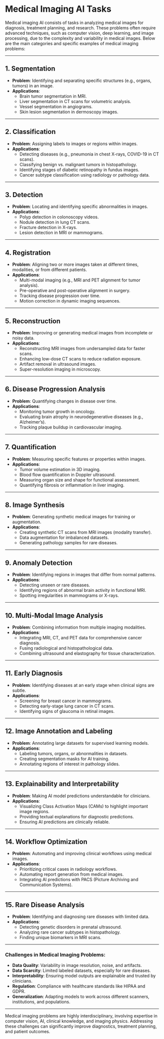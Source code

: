 # Medical Imaging AI Tasks

Medical imaging AI consists of tasks in analyzing medical images for diagnosis, treatment planning, and research. These problems often require advanced techniques, such as computer vision, deep learning, and image processing, due to the complexity and variability in medical images. Below are the main categories and specific examples of medical imaging problems:

---

## **1. Segmentation**
   - **Problem**: Identifying and separating specific structures (e.g., organs, tumors) in an image.
   - **Applications**:
     - Brain tumor segmentation in MRI.
     - Liver segmentation in CT scans for volumetric analysis.
     - Vessel segmentation in angiograms.
     - Skin lesion segmentation in dermoscopy images.

---

## **2. Classification**
   - **Problem**: Assigning labels to images or regions within images.
   - **Applications**:
     - Detecting diseases (e.g., pneumonia in chest X-rays, COVID-19 in CT scans).
     - Classifying benign vs. malignant tumors in histopathology.
     - Identifying stages of diabetic retinopathy in fundus images.
     - Cancer subtype classification using radiology or pathology data.

---

## **3. Detection**
   - **Problem**: Locating and identifying specific abnormalities in images.
   - **Applications**:
     - Polyp detection in colonoscopy videos.
     - Nodule detection in lung CT scans.
     - Fracture detection in X-rays.
     - Lesion detection in MRI or mammograms.

---

## **4. Registration**
   - **Problem**: Aligning two or more images taken at different times, modalities, or from different patients.
   - **Applications**:
     - Multi-modal imaging (e.g., MRI and PET alignment for tumor analysis).
     - Pre-operative and post-operative alignment in surgery.
     - Tracking disease progression over time.
     - Motion correction in dynamic imaging sequences.

---

## **5. Reconstruction**
   - **Problem**: Improving or generating medical images from incomplete or noisy data.
   - **Applications**:
     - Reconstructing MRI images from undersampled data for faster scans.
     - Enhancing low-dose CT scans to reduce radiation exposure.
     - Artifact removal in ultrasound images.
     - Super-resolution imaging in microscopy.

---

## **6. Disease Progression Analysis**
   - **Problem**: Quantifying changes in disease over time.
   - **Applications**:
     - Monitoring tumor growth in oncology.
     - Evaluating brain atrophy in neurodegenerative diseases (e.g., Alzheimer’s).
     - Tracking plaque buildup in cardiovascular imaging.

---

## **7. Quantification**
   - **Problem**: Measuring specific features or properties within images.
   - **Applications**:
     - Tumor volume estimation in 3D imaging.
     - Blood flow quantification in Doppler ultrasound.
     - Measuring organ size and shape for functional assessment.
     - Quantifying fibrosis or inflammation in liver imaging.

---

## **8. Image Synthesis**
   - **Problem**: Generating synthetic medical images for training or augmentation.
   - **Applications**:
     - Creating synthetic CT scans from MRI images (modality transfer).
     - Data augmentation for imbalanced datasets.
     - Generating pathology samples for rare diseases.

---

## **9. Anomaly Detection**
   - **Problem**: Identifying regions in images that differ from normal patterns.
   - **Applications**:
     - Detecting unseen or rare diseases.
     - Identifying regions of abnormal brain activity in functional MRI.
     - Spotting irregularities in mammograms or X-rays.

---

## **10. Multi-Modal Image Analysis**
   - **Problem**: Combining information from multiple imaging modalities.
   - **Applications**:
     - Integrating MRI, CT, and PET data for comprehensive cancer diagnosis.
     - Fusing radiological and histopathological data.
     - Combining ultrasound and elastography for tissue characterization.

---

## **11. Early Diagnosis**
   - **Problem**: Identifying diseases at an early stage when clinical signs are subtle.
   - **Applications**:
     - Screening for breast cancer in mammograms.
     - Detecting early-stage lung cancer in CT scans.
     - Identifying signs of glaucoma in retinal images.

---

## **12. Image Annotation and Labeling**
   - **Problem**: Annotating large datasets for supervised learning models.
   - **Applications**:
     - Labeling tumors, organs, or abnormalities in datasets.
     - Creating segmentation masks for AI training.
     - Annotating regions of interest in pathology slides.

---

## **13. Explainability and Interpretability**
   - **Problem**: Making AI model predictions understandable for clinicians.
   - **Applications**:
     - Visualizing Class Activation Maps (CAMs) to highlight important image regions.
     - Providing textual explanations for diagnostic predictions.
     - Ensuring AI predictions are clinically reliable.

---

## **14. Workflow Optimization**
   - **Problem**: Automating and improving clinical workflows using medical images.
   - **Applications**:
     - Prioritizing critical cases in radiology workflows.
     - Automating report generation from medical images.
     - Integrating AI predictions with PACS (Picture Archiving and Communication Systems).

---

## **15. Rare Disease Analysis**
   - **Problem**: Identifying and diagnosing rare diseases with limited data.
   - **Applications**:
     - Detecting genetic disorders in prenatal ultrasound.
     - Analyzing rare cancer subtypes in histopathology.
     - Finding unique biomarkers in MRI scans.

---

### **Challenges in Medical Imaging Problems**:
- **Data Quality**: Variability in image resolution, noise, and artifacts.
- **Data Scarcity**: Limited labeled datasets, especially for rare diseases.
- **Interpretability**: Ensuring model outputs are explainable and trusted by clinicians.
- **Regulation**: Compliance with healthcare standards like HIPAA and GDPR.
- **Generalization**: Adapting models to work across different scanners, institutions, and populations.

---

Medical imaging problems are highly interdisciplinary, involving expertise in computer vision, AI, clinical knowledge, and imaging physics. Addressing these challenges can significantly improve diagnostics, treatment planning, and patient outcomes.
